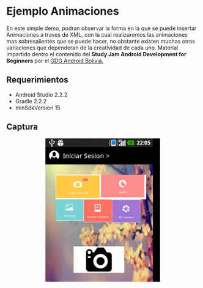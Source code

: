 Ejemplo Animaciones
========================

En este simple demo, podran observar la forma en la que se puede insertar Animaciones a traves de XML, con la cual realizaremos las animaciones mas sobresalientes que se puede hacer, no obstante existen muchas otras variaciones que dependeran de la creatividad de cada uno.
Material impartido dentro el contenido del **Study Jam Android Development for Beginners** por el [GDG Android Bolivia.](http://www.gdg.androidbolivia.com/)

Requerimientos
------------
  * Android Studio 2.2.2
  * Gradle 2.2.2
  * minSdkVersion 15


Captura
---------

<div align="center">
    <center>
        <img src="/img/captura.png" width="300">
    </center>
</div>
<br><br>